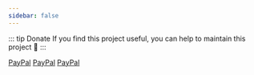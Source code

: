```yaml
---
sidebar: false
---
```


::: tip Donate
If you find this project useful, you can help to maintain this project :tropical_drink:
:::

[PayPal](https://paypal.me/EdwinBetanc0urt)
[PayPal](https://paypal.me/ElsioSanchez)
[PayPal](https://www.paypal.me/YamelSenih)
